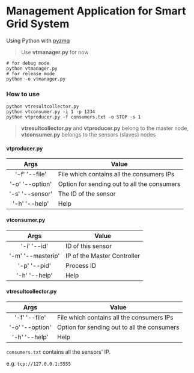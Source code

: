 # Management Application for Smart Grid System
Using Python with [pyzmq](https://learning-0mq-with-pyzmq.readthedocs.io/en/latest/pyzmq/pyzmq.html)

> Use **vtmanager.py** for now
```
# for debug mode
python vtmanager.py
# for release mode
python -o vtmanager.py
```

### How to use
```
python vtresultcollector.py
python vtconsumer.py -i 1 -p 1234
python vtproducer.py -f consumers.txt -o STOP -s 1
```
> **vtresultcollector.py** and **vtproducer.py** belong to the master node, **vtconsumer.py** belongs to the sensors (slaves) nodes

#### vtproducer.py
| Args           | Value                                      |
|:--------------:| ------------------------------------------ |
| '-f' '--file'  | File which contains all the consumers IPs  |
| '-o' '--option'| Option for sending out to all the consumers|
| '-s' '--sensor'| The ID of the sensor                       |
| '-h' '--help'  | Help                                       |

#### vtconsumer.py
| Args             | Value                      |
|:----------------:| -------------------------- |
| '-i' '--id'      | ID of this sensor          |
| '-m' '--masterip'| IP of the Master Controller|
| '-p' '--pid'     | Process ID                 |
| '-h' '--help'    | Help                       |

#### vtresultcollector.py
| Args           | Value                                      |
|:--------------:| ------------------------------------------ |
| '-f' '--file'  | File which contains all the consumers IPs  |
| '-o' '--option'| Option for sending out to all the consumers|
| '-h' '--help'  | Help                                       |

`consumers.txt` contains all the sensors' IP.

e.g. `tcp://127.0.0.1:5555`

